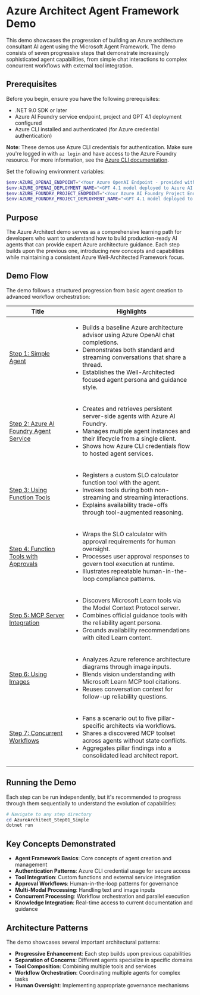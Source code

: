 # Azure Architect Agent Framework Demo

This demo showcases the progression of building an Azure architecture consultant AI agent using the Microsoft Agent Framework. The demo consists of seven progressive steps that demonstrate increasingly sophisticated agent capabilities, from simple chat interactions to complex concurrent workflows with external tool integration.

## Prerequisites

Before you begin, ensure you have the following prerequisites:

- .NET 9.0 SDK or later
- Azure AI Foundry service endpoint, project and GPT 4.1 deployment configured
- Azure CLI installed and authenticated (for Azure credential authentication)

**Note**: These demos use Azure CLI credentials for authentication. Make sure you're logged in with `az login` and have access to the Azure Foundry resource. For more information, see the [Azure CLI documentation](https://learn.microsoft.com/cli/azure/authenticate-azure-cli-interactively).

Set the following environment variables:

```powershell
$env:AZURE_OPENAI_ENDPOINT="<Your Azure OpenAI Endpoint - provided within Azure AI Foundry>"
$env:AZURE_OPENAI_DEPLOYMENT_NAME="<GPT 4.1 model deployed to Azure AI Foundry Project>"
$env:AZURE_FOUNDRY_PROJECT_ENDPOINT="<Your Azure AI Foundry Project Endpoint>"
$env:AZURE_FOUNDRY_PROJECT_DEPLOYMENT_NAME="<GPT 4.1 model deployed to Azure AI Foundry Project>"
```

## Purpose

The Azure Architect demo serves as a comprehensive learning path for developers who want to understand how to build production-ready AI agents that can provide expert Azure architecture guidance. Each step builds upon the previous one, introducing new concepts and capabilities while maintaining a consistent Azure Well-Architected Framework focus.

## Demo Flow

The demo follows a structured progression from basic agent creation to advanced workflow orchestration:

<!-- markdownlint-disable MD033 -->
| Title | Highlights |
| --- | --- |
| [Step 1: Simple Agent](./AzureArchitect_Step01_Simple/) | <ul><li>Builds a baseline Azure architecture advisor using Azure OpenAI chat completions.</li><li>Demonstrates both standard and streaming conversations that share a thread.</li><li>Establishes the Well-Architected focused agent persona and guidance style.</li></ul> |
| [Step 2: Azure AI Foundry Agent Service](./AzureArchitect_Step02_Foundry_AgentService/) | <ul><li>Creates and retrieves persistent server-side agents with Azure AI Foundry.</li><li>Manages multiple agent instances and their lifecycle from a single client.</li><li>Shows how Azure CLI credentials flow to hosted agent services.</li></ul> |
| [Step 3: Using Function Tools](./AzureArchitect_Step03_UsingFunctionTools/) | <ul><li>Registers a custom SLO calculator function tool with the agent.</li><li>Invokes tools during both non-streaming and streaming interactions.</li><li>Explains availability trade-offs through tool-augmented reasoning.</li></ul> |
| [Step 4: Function Tools with Approvals](./AzureArchitect_Step04_UsingFunctionToolsWithApprovals/) | <ul><li>Wraps the SLO calculator with approval requirements for human oversight.</li><li>Processes user approval responses to govern tool execution at runtime.</li><li>Illustrates repeatable human-in-the-loop compliance patterns.</li></ul> |
| [Step 5: MCP Server Integration](./AzureArchitect_Step05_MCPServer/) | <ul><li>Discovers Microsoft Learn tools via the Model Context Protocol server.</li><li>Combines official guidance tools with the reliability agent persona.</li><li>Grounds availability recommendations with cited Learn content.</li></ul> |
| [Step 6: Using Images](./AzureArchitect_Step06_UsingImages/) | <ul><li>Analyzes Azure reference architecture diagrams through image inputs.</li><li>Blends vision understanding with Microsoft Learn MCP tool citations.</li><li>Reuses conversation context for follow-up reliability questions.</li></ul> |
| [Step 7: Concurrent Workflows](./AzureArchitect_Step07_Workflows/) | <ul><li>Fans a scenario out to five pillar-specific architects via workflows.</li><li>Shares a discovered MCP toolset across agents without state conflicts.</li><li>Aggregates pillar findings into a consolidated lead architect report.</li></ul> |
<!-- markdownlint-enable MD033 -->

## Running the Demo

Each step can be run independently, but it's recommended to progress through them sequentially to understand the evolution of capabilities:

```powershell
# Navigate to any step directory
cd AzureArchitect_Step01_Simple
dotnet run
```

## Key Concepts Demonstrated

- **Agent Framework Basics**: Core concepts of agent creation and management
- **Authentication Patterns**: Azure CLI credential usage for secure access
- **Tool Integration**: Custom functions and external service integration
- **Approval Workflows**: Human-in-the-loop patterns for governance
- **Multi-Modal Processing**: Handling text and image inputs
- **Concurrent Processing**: Workflow orchestration and parallel execution
- **Knowledge Integration**: Real-time access to current documentation and guidance

## Architecture Patterns

The demo showcases several important architectural patterns:

- **Progressive Enhancement**: Each step builds upon previous capabilities
- **Separation of Concerns**: Different agents specialize in specific domains
- **Tool Composition**: Combining multiple tools and services
- **Workflow Orchestration**: Coordinating multiple agents for complex tasks
- **Human Oversight**: Implementing appropriate governance mechanisms
